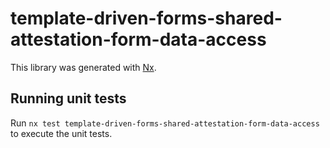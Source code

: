 # template-driven-forms-shared-attestation-form-data-access

This library was generated with [Nx](https://nx.dev).

## Running unit tests

Run `nx test template-driven-forms-shared-attestation-form-data-access` to execute the unit tests.
